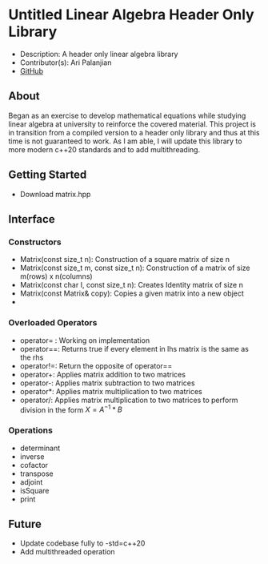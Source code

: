 # Untitled Linear Algebra Header Only Library
- Description: A header only linear algebra library
- Contributor(s): Ari Palanjian
- [GitHub](https://github.com/aripalanjian/PLs-Proj-2.git)
## About
Began as an exercise to develop mathematical equations while studying linear algebra at university to reinforce
the covered material. This project is in transition from a compiled version to a header only library and thus at this time 
is not guaranteed to work. As I am able, I will update this library to more modern c++20 standards and to add multithreading.
## Getting Started
- Download matrix.hpp
## Interface
### Constructors
 - Matrix(const size_t n):                 Construction of a square matrix of size n
 - Matrix(const size_t m, const size_t n): Construction of a matrix of size m(rows) x n(columns)
 - Matrix(const char I, const size_t n):   Creates Identity matrix of size n
 - Matrix(const Matrix& copy):             Copies a given matrix into a new object
 - 

### Overloaded Operators
- operator= : Working on implementation 
- operator==: Returns true if every element in lhs matrix is the same as the rhs
- operator!=: Return the opposite of operator==
- operator\+: Applies matrix addition to two matrices
- operator\-: Applies matrix subtraction to two matrices
- operator\*: Applies matrix multiplication to two matrices
- operator\/: Applies matrix multiplication to two matrices to perform division in the form $X = A^{-1} * B$

### Operations
- determinant
- inverse
- cofactor
- transpose
- adjoint
- isSquare
- print

## Future
- Update codebase fully to -std=c++20
- Add multithreaded operation
